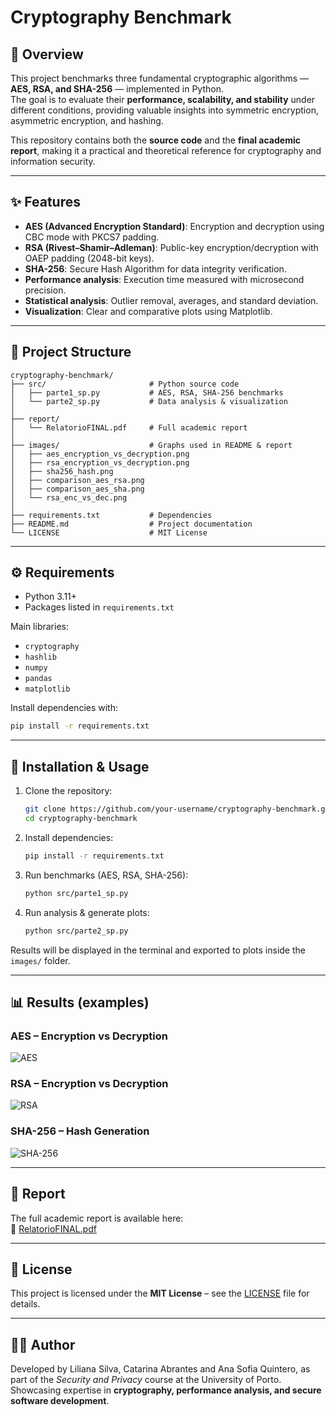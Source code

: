 # Cryptography Benchmark

## 📌 Overview
This project benchmarks three fundamental cryptographic algorithms — **AES, RSA, and SHA-256** — implemented in Python.  
The goal is to evaluate their **performance, scalability, and stability** under different conditions, providing valuable insights into symmetric encryption, asymmetric encryption, and hashing.  

This repository contains both the **source code** and the **final academic report**, making it a practical and theoretical reference for cryptography and information security.

---

## ✨ Features
- **AES (Advanced Encryption Standard)**: Encryption and decryption using CBC mode with PKCS7 padding.
- **RSA (Rivest–Shamir–Adleman)**: Public-key encryption/decryption with OAEP padding (2048-bit keys).
- **SHA-256**: Secure Hash Algorithm for data integrity verification.
- **Performance analysis**: Execution time measured with microsecond precision.
- **Statistical analysis**: Outlier removal, averages, and standard deviation.
- **Visualization**: Clear and comparative plots using Matplotlib.

---

## 📂 Project Structure
```
cryptography-benchmark/
├── src/                       # Python source code
│   ├── parte1_sp.py           # AES, RSA, SHA-256 benchmarks
│   └── parte2_sp.py           # Data analysis & visualization
│
├── report/
│   └── RelatorioFINAL.pdf     # Full academic report
│
├── images/                    # Graphs used in README & report
│   ├── aes_encryption_vs_decryption.png
│   ├── rsa_encryption_vs_decryption.png
│   ├── sha256_hash.png
│   ├── comparison_aes_rsa.png
│   ├── comparison_aes_sha.png
│   └── rsa_enc_vs_dec.png
│
├── requirements.txt           # Dependencies
├── README.md                  # Project documentation
└── LICENSE                    # MIT License
```

---

## ⚙️ Requirements
- Python 3.11+  
- Packages listed in `requirements.txt`

Main libraries:
- `cryptography`
- `hashlib`
- `numpy`
- `pandas`
- `matplotlib`

Install dependencies with:
```bash
pip install -r requirements.txt
```

---

## 🚀 Installation & Usage
1. Clone the repository:
   ```bash
   git clone https://github.com/your-username/cryptography-benchmark.git
   cd cryptography-benchmark
   ```

2. Install dependencies:
   ```bash
   pip install -r requirements.txt
   ```

3. Run benchmarks (AES, RSA, SHA-256):
   ```bash
   python src/parte1_sp.py
   ```

4. Run analysis & generate plots:
   ```bash
   python src/parte2_sp.py
   ```

Results will be displayed in the terminal and exported to plots inside the `images/` folder.

---

## 📊 Results (examples)

### AES – Encryption vs Decryption
![AES](images/aes_encryption_vs_decryption.png)

### RSA – Encryption vs Decryption
![RSA](images/rsa_encryption_vs_decryption.png)

### SHA-256 – Hash Generation
![SHA-256](images/sha256_hash.png)

---

## 📄 Report
The full academic report is available here:  
📑 [RelatorioFINAL.pdf](report/RelatorioFINAL.pdf)

---

## 📜 License
This project is licensed under the **MIT License** – see the [LICENSE](LICENSE) file for details.

---

## 👩‍💻 Author
Developed by Liliana Silva, Catarina Abrantes and Ana Sofia Quintero, as part of the *Security and Privacy* course at the University of Porto.  
Showcasing expertise in **cryptography, performance analysis, and secure software development**.
